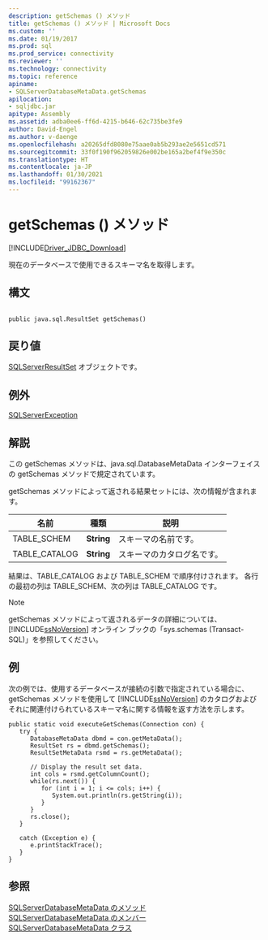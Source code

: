 ```yaml
---
description: getSchemas () メソッド
title: getSchemas () メソッド | Microsoft Docs
ms.custom: ''
ms.date: 01/19/2017
ms.prod: sql
ms.prod_service: connectivity
ms.reviewer: ''
ms.technology: connectivity
ms.topic: reference
apiname:
- SQLServerDatabaseMetaData.getSchemas
apilocation:
- sqljdbc.jar
apitype: Assembly
ms.assetid: adba0ee6-ff6d-4215-b646-62c735be3fe9
author: David-Engel
ms.author: v-daenge
ms.openlocfilehash: a20265dfd8080e75aae0ab5b293ae2e5651cd571
ms.sourcegitcommit: 33f0f190f962059826e002be165a2bef4f9e350c
ms.translationtype: HT
ms.contentlocale: ja-JP
ms.lasthandoff: 01/30/2021
ms.locfileid: "99162367"
---
```

# <a name="getschemas-method-"></a>getSchemas () メソッド
[!INCLUDE[Driver_JDBC_Download](../../../includes/driver_jdbc_download.md)]

  現在のデータベースで使用できるスキーマ名を取得します。  
  
## <a name="syntax"></a>構文  
  
```  
  
public java.sql.ResultSet getSchemas()  
```  
  
## <a name="return-value"></a>戻り値  
 [SQLServerResultSet](../../../connect/jdbc/reference/sqlserverresultset-class.md) オブジェクトです。  
  
## <a name="exceptions"></a>例外  
 [SQLServerException](../../../connect/jdbc/reference/sqlserverexception-class.md)  
  
## <a name="remarks"></a>解説  
 この getSchemas メソッドは、java.sql.DatabaseMetaData インターフェイスの getSchemas メソッドで規定されています。  
  
 getSchemas メソッドによって返される結果セットには、次の情報が含まれます。  
  
|名前|種類|説明|  
|----------|----------|-----------------|  
|TABLE_SCHEM|**String**|スキーマの名前です。|  
|TABLE_CATALOG|**String**|スキーマのカタログ名です。|  
  
 結果は、TABLE_CATALOG および TABLE_SCHEM で順序付けされます。 各行の最初の列は TABLE_SCHEM、次の列は TABLE_CATALOG です。  
  
> [!NOTE]  
>  getSchemas メソッドによって返されるデータの詳細については、[!INCLUDE[ssNoVersion](../../../includes/ssnoversion-md.md)] オンライン ブックの「sys.schemas (Transact-SQL)」を参照してください。  
  
## <a name="example"></a>例  
 次の例では、使用するデータベースが接続の引数で指定されている場合に、getSchemas メソッドを使用して [!INCLUDE[ssNoVersion](../../../includes/ssnoversion-md.md)] のカタログおよびそれに関連付けられているスキーマ名に関する情報を返す方法を示します。  
  
```  
public static void executeGetSchemas(Connection con) {  
   try {  
      DatabaseMetaData dbmd = con.getMetaData();  
      ResultSet rs = dbmd.getSchemas();  
      ResultSetMetaData rsmd = rs.getMetaData();  
  
      // Display the result set data.  
      int cols = rsmd.getColumnCount();  
      while(rs.next()) {  
         for (int i = 1; i <= cols; i++) {  
            System.out.println(rs.getString(i));  
         }  
      }  
      rs.close();  
   }   
  
   catch (Exception e) {  
      e.printStackTrace();  
   }  
}  
```  
  
## <a name="see-also"></a>参照  
 [SQLServerDatabaseMetaData のメソッド](../../../connect/jdbc/reference/sqlserverdatabasemetadata-methods.md)   
 [SQLServerDatabaseMetaData のメンバー](../../../connect/jdbc/reference/sqlserverdatabasemetadata-members.md)   
 [SQLServerDatabaseMetaData クラス](../../../connect/jdbc/reference/sqlserverdatabasemetadata-class.md)  
  
  
